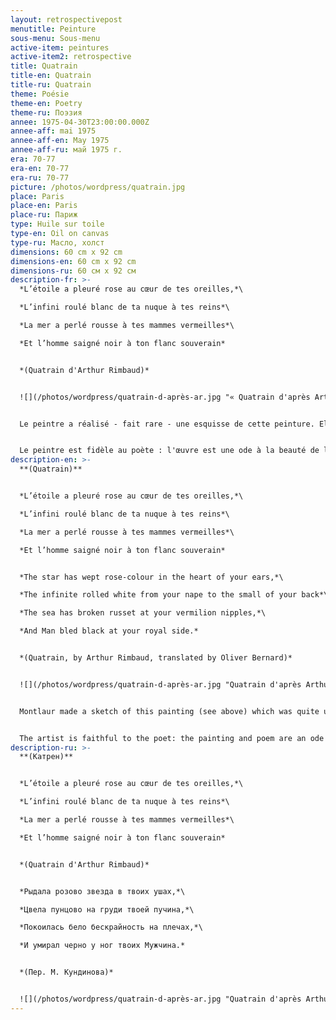 ```yaml
---
layout: retrospectivepost
menutitle: Peinture
sous-menu: Sous-menu
active-item: peintures
active-item2: retrospective
title: Quatrain
title-en: Quatrain
title-ru: Quatrain
theme: Poésie
theme-en: Poetry
theme-ru: Поэзия
annee: 1975-04-30T23:00:00.000Z
annee-aff: mai 1975
annee-aff-en: May 1975
annee-aff-ru: май 1975 г.
era: 70-77
era-en: 70-77
era-ru: 70-77
picture: /photos/wordpress/quatrain.jpg
place: Paris
place-en: Paris
place-ru: Париж
type: Huile sur toile
type-en: Oil on canvas
type-ru: Масло, холст
dimensions: 60 cm x 92 cm
dimensions-en: 60 cm x 92 cm
dimensions-ru: 60 см x 92 см
description-fr: >-
  *L’étoile a pleuré rose au cœur de tes oreilles,*\

  *L’infini roulé blanc de ta nuque à tes reins*\

  *La mer a perlé rousse à tes mammes vermeilles*\

  *Et l’homme saigné noir à ton flanc souverain*


  *(Quatrain d'Arthur Rimbaud)*


  ![](/photos/wordpress/quatrain-d-après-ar.jpg "« Quatrain d'après Arthur Rimbaud », esquisse sur papier, Guy de Montlaur, Paris, mai 1975")


  Le peintre a réalisé - fait rare - une esquisse de cette peinture. Elle est intéressante car, beaucoup plus figurative que la peinture, elle permet de faire le lien entre celle-ci et le quatrain-poème de Rimbaud.  Ainsi, l'oreille est évidente, comme les mammes, le roulé de la nuque  aux reins. L'homme, lui, est difficilement identifiable. Dans le quatrain-peinture, les couleurs, si importantes pour le poète, ont été relativement respectées - à la license poétique près. Mais là, l'homme saigné noir apparaît sans équivoque.


  Le peintre est fidèle au poète : l'œuvre est une ode à la beauté de la Femme, qui est déesse (étoile, infini, mer). L'Homme, saignant d'un sang noir, représente-t-il le Christ au flan transpersé?
description-en: >-
  **(Quatrain)**


  *L’étoile a pleuré rose au cœur de tes oreilles,*\

  *L’infini roulé blanc de ta nuque à tes reins*\

  *La mer a perlé rousse à tes mammes vermeilles*\

  *Et l’homme saigné noir à ton flanc souverain*


  *The star has wept rose-colour in the heart of your ears,*\

  *The infinite rolled white from your nape to the small of your back*\

  *The sea has broken russet at your vermilion nipples,*\

  *And Man bled black at your royal side.*


  *(Quatrain, by Arthur Rimbaud, translated by Oliver Bernard)*


  ![](/photos/wordpress/quatrain-d-après-ar.jpg "Quatrain d'après Arthur Rimbaud - (Quatrain according to Arthur Rimbaud), sketch on paper, Guy de Montlaur, Paris, May 1975")


  Montlaur made a sketch of this painting (see above) which was quite unusual for him. This sketch is interesting and useful because it is more figurative than the painting and allows us to see the relationship between quatrain-painting and quatrain-poem. In the sketch, an ear is clearly seen, as well as breasts, nipples, and roll from the neck to the lower back. The man is hard to identify. In the quatrain-painting, the colors, so important for Rimbaud, are relatively well respected. The "Man bled black" appears unequivocally.


  The artist is faithful to the poet: the painting and poem are an ode to the beauty of women or, more appropriately, of the goddess (star, infinity, sea). The man, bleeding black blood, may represent Christ with his side pierced.
description-ru: >-
  **(Катрен)**


  *L’étoile a pleuré rose au cœur de tes oreilles,*\

  *L’infini roulé blanc de ta nuque à tes reins*\

  *La mer a perlé rousse à tes mammes vermeilles*\

  *Et l’homme saigné noir à ton flanc souverain*


  *(Quatrain d'Arthur Rimbaud)*


  *Рыдала розово звезда в твоих ушах,*\

  *Цвела пунцово на груди твоей пучина,*\

  *Покоилась бело бескрайность на плечах,*\

  *И умирал черно у ног твоих Мужчина.*


  *(Пер. М. Кундинова)*


  ![](/photos/wordpress/quatrain-d-après-ar.jpg "Quatrain d'après Arthur Rimbaud - (Катрен, по мотивам Артура Рембо), набросок на бумаге, Ги де Монлор, Париж, май 1975 г.")
---
```

